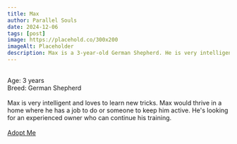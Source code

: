 ```yaml
---
title: Max
author: Parallel Souls
date: 2024-12-06
tags: [post]
image: https://placehold.co/300x200
imageAlt: Placeholder
description: Max is a 3-year-old German Shepherd. He is very intelligent and loves to learn new tricks. Max would thrive in a home where he has a job to do or someone to keep him active. He's looking for an experienced owner who can continue his training.
---
```

<br>
Age: 3 years
<br>
Breed: German Shepherd
<br>
<br>
Max is very intelligent and loves to learn new tricks. Max would thrive in a home where he has a job to do or someone to keep him active. He's looking for an experienced owner who can continue his training.
<br>
<br>
<a href="mailto:petrescue@example.com?subject=Adopt Max" class="btn btn--primary">Adopt Me</a>